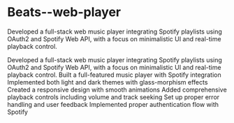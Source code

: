 # Beats--web-player
Developed a full-stack web music player integrating Spotify playlists using OAuth2 and Spotify Web API, with a focus on minimalistic UI and real-time playback control.

Developed a full-stack web music player integrating Spotify playlists using OAuth2 and Spotify Web API, with a focus on minimalistic UI and real-time playback control.
Built a full-featured music player with Spotify integration
Implemented both light and dark themes with glass-morphism effects
Created a responsive design with smooth animations
Added comprehensive playback controls including volume and track seeking
Set up proper error handling and user feedback
Implemented proper authentication flow with Spotify

